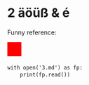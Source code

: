 # 2 äöüß &amp; é

Funny reference:

![Caption Text Sting Red](other/images/red.png "Alt Text Sting Red")

```{.python .cb.run}
with open('3.md') as fp:
    print(fp.read())
```
